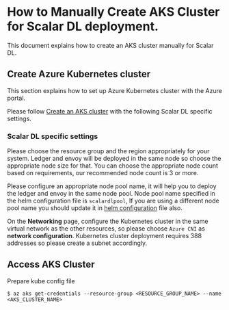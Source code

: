# How to Manually Create AKS Cluster for Scalar DL deployment.

This document explains how to create an AKS cluster manually for Scalar DL.

## Create Azure Kubernetes cluster

This section explains how to set up Azure Kubernetes cluster with the Azure portal.

Please follow [Create an AKS cluster](https://docs.microsoft.com/en-us/azure/aks/kubernetes-walkthrough-portal#create-an-aks-cluster) with the following Scalar DL specific settings.

### Scalar DL specific settings
Please choose the resource group and the region appropriately for your system. Ledger and envoy will be deployed in the same node so choose the appropriate node size for that.
You can choose the appropriate node count based on requirements, our recommended node count is 3 or more.

Please configure an appropriate node pool name, it will help you to deploy the ledger and envoy in the same node pool. Node pool name specified in the helm configuration file is `scalardlpool`,
If you are using a different node pool name you should update it in [helm configuration](../conf/scalardl-custom-values.yaml) file also. 

On the **Networking** page, configure the Kubernetes cluster in the same virtual network as the other resources, so please choose `Azure CNI` as **network configuration**. 
Kubernetes cluster deployment requires 388 addresses so please create a subnet accordingly.

## Access AKS Cluster

Prepare kube config file
```
$ az aks get-credentials --resource-group <RESOURCE_GROUP_NAME> --name <AKS_CLUSTER_NAME>
```
